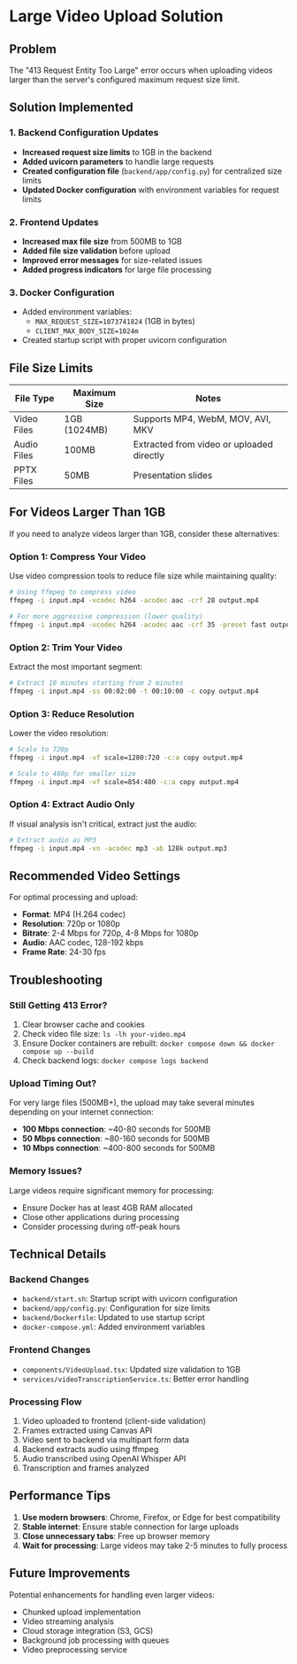 # Large Video Upload Solution

## Problem
The "413 Request Entity Too Large" error occurs when uploading videos larger than the server's configured maximum request size limit.

## Solution Implemented

### 1. Backend Configuration Updates
- **Increased request size limits** to 1GB in the backend
- **Added uvicorn parameters** to handle large requests
- **Created configuration file** (`backend/app/config.py`) for centralized size limits
- **Updated Docker configuration** with environment variables for request limits

### 2. Frontend Updates  
- **Increased max file size** from 500MB to 1GB
- **Added file size validation** before upload
- **Improved error messages** for size-related issues
- **Added progress indicators** for large file processing

### 3. Docker Configuration
- Added environment variables:
  - `MAX_REQUEST_SIZE=1073741824` (1GB in bytes)
  - `CLIENT_MAX_BODY_SIZE=1024m`
- Created startup script with proper uvicorn configuration

## File Size Limits

| File Type | Maximum Size | Notes |
|-----------|--------------|-------|
| Video Files | 1GB (1024MB) | Supports MP4, WebM, MOV, AVI, MKV |
| Audio Files | 100MB | Extracted from video or uploaded directly |
| PPTX Files | 50MB | Presentation slides |

## For Videos Larger Than 1GB

If you need to analyze videos larger than 1GB, consider these alternatives:

### Option 1: Compress Your Video
Use video compression tools to reduce file size while maintaining quality:

```bash
# Using ffmpeg to compress video
ffmpeg -i input.mp4 -vcodec h264 -acodec aac -crf 28 output.mp4

# For more aggressive compression (lower quality)
ffmpeg -i input.mp4 -vcodec h264 -acodec aac -crf 35 -preset fast output.mp4
```

### Option 2: Trim Your Video
Extract the most important segment:

```bash
# Extract 10 minutes starting from 2 minutes
ffmpeg -i input.mp4 -ss 00:02:00 -t 00:10:00 -c copy output.mp4
```

### Option 3: Reduce Resolution
Lower the video resolution:

```bash
# Scale to 720p
ffmpeg -i input.mp4 -vf scale=1280:720 -c:a copy output.mp4

# Scale to 480p for smaller size
ffmpeg -i input.mp4 -vf scale=854:480 -c:a copy output.mp4
```

### Option 4: Extract Audio Only
If visual analysis isn't critical, extract just the audio:

```bash
# Extract audio as MP3
ffmpeg -i input.mp4 -vn -acodec mp3 -ab 128k output.mp3
```

## Recommended Video Settings

For optimal processing and upload:

- **Format**: MP4 (H.264 codec)
- **Resolution**: 720p or 1080p
- **Bitrate**: 2-4 Mbps for 720p, 4-8 Mbps for 1080p
- **Audio**: AAC codec, 128-192 kbps
- **Frame Rate**: 24-30 fps

## Troubleshooting

### Still Getting 413 Error?
1. Clear browser cache and cookies
2. Check video file size: `ls -lh your-video.mp4`
3. Ensure Docker containers are rebuilt: `docker compose down && docker compose up --build`
4. Check backend logs: `docker compose logs backend`

### Upload Timing Out?
For very large files (500MB+), the upload may take several minutes depending on your internet connection:
- **100 Mbps connection**: ~40-80 seconds for 500MB
- **50 Mbps connection**: ~80-160 seconds for 500MB
- **10 Mbps connection**: ~400-800 seconds for 500MB

### Memory Issues?
Large videos require significant memory for processing:
- Ensure Docker has at least 4GB RAM allocated
- Close other applications during processing
- Consider processing during off-peak hours

## Technical Details

### Backend Changes
- `backend/start.sh`: Startup script with uvicorn configuration
- `backend/app/config.py`: Configuration for size limits
- `backend/Dockerfile`: Updated to use startup script
- `docker-compose.yml`: Added environment variables

### Frontend Changes
- `components/VideoUpload.tsx`: Updated size validation to 1GB
- `services/videoTranscriptionService.ts`: Better error handling

### Processing Flow
1. Video uploaded to frontend (client-side validation)
2. Frames extracted using Canvas API
3. Video sent to backend via multipart form data
4. Backend extracts audio using ffmpeg
5. Audio transcribed using OpenAI Whisper API
6. Transcription and frames analyzed

## Performance Tips

1. **Use modern browsers**: Chrome, Firefox, or Edge for best compatibility
2. **Stable internet**: Ensure stable connection for large uploads
3. **Close unnecessary tabs**: Free up browser memory
4. **Wait for processing**: Large videos may take 2-5 minutes to fully process

## Future Improvements

Potential enhancements for handling even larger videos:
- Chunked upload implementation
- Video streaming analysis
- Cloud storage integration (S3, GCS)
- Background job processing with queues
- Video preprocessing service
